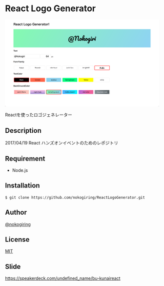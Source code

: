 # React Logo Generator

![Cap](./img/cap.png)

Reactを使ったロゴジェネレーター

## Description

2017/04/19 React ハンズオンイベントのためのレポジトリ

## Requirement

- Node.js

## Installation

    $ git clone https://github.com/nokogiring/ReactLogoGenerator.git

## Author

[@nokogiring](https://twitter.com/nokogiring)

## License

[MIT](http://b4b4r07.mit-license.org)

## Slide

https://speakerdeck.com/undefined_name/bu-kunaireact
